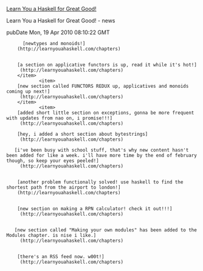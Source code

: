 [Learn You a Haskell for Great Good!](http://learnyouahaskell.com)

Learn You a Haskell for Great Good! - news

pubDate Mon, 19 Apr 2010 08:10:22 GMT


          [newtypes and monoids!]
        (http://learnyouahaskell.com/chapters)


        [a section on applicative functors is up, read it while it's hot!]
         (http://learnyouahaskell.com/chapters)
        </item>
                <item>
        [new section called FUNCTORS REDUX up, applicatives and monoids coming up next!]
         (http://learnyouahaskell.com/chapters)
        </item>
                <item>
        [added short little section on exceptions, gonna be more frequent with updates from nao on, i promise!!!]
         (http://learnyouahaskell.com/chapters)
        
        [hey, i added a short section about bytestrings]
         (http://learnyouahaskell.com/chapters)
       
       [i've been busy with school stuff, that's why new content hasn't been added for like a week. i'll have more time by the end of february though, so keep your eyes peeled!]
         (http://learnyouahaskell.com/chapters)
        
        
        [another problem functionally solved! use haskell to find the shortest path from the airport to london!]
        (http://learnyouahaskell.com/chapters)
        
        
        [new section on making a RPN calculator! check it out!!!]
         (http://learnyouahaskell.com/chapters)
       
       
       [new section called "Making your own modules" has been added to the Modules chapter. is nise i like.]
         (http://learnyouahaskell.com/chapters)
        
        
        [there's an RSS feed now. w00t!]
         (http://learnyouahaskell.com/chapters)

